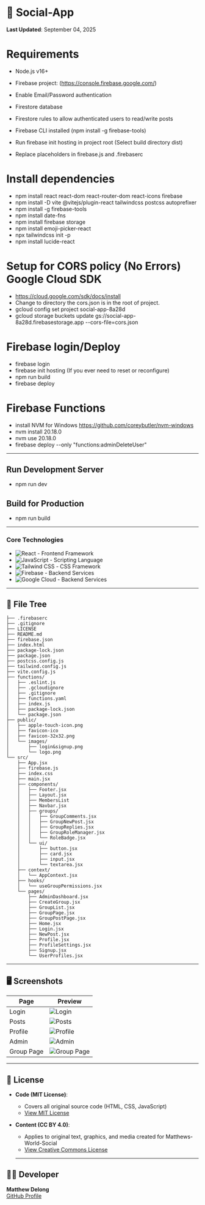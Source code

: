 # :speech_balloon: Social-App
**Last Updated**: September 04, 2025 

# Requirements
- Node.js v16+
- Firebase project: (https://console.firebase.google.com/)
- Enable Email/Password authentication
- Firestore database
- Firestore rules to allow authenticated users to read/write posts
- Firebase CLI installed (npm install -g firebase-tools)

- Run firebase init hosting in project root (Select build directory dist)
- Replace placeholders in firebase.js and .firebaserc

# Install dependencies
- npm install react react-dom react-router-dom react-icons firebase
- npm install -D vite @vitejs/plugin-react tailwindcss postcss autoprefixer
- npm install -g firebase-tools
- npm install date-fns
- npm install firebase storage
- npm install emoji-picker-react
- npx tailwindcss init -p
- npm install lucide-react

# Setup for CORS policy (No Errors) Google Cloud SDK

- https://cloud.google.com/sdk/docs/install
- Change to directory the cors.json is in the root of project.
- gcloud config set project social-app-8a28d
- gcloud storage buckets update gs://social-app-8a28d.firebasestorage.app --cors-file=cors.json

# Firebase login/Deploy
- firebase login
- firebase init hosting (If you ever need to reset or reconfigure)
- npm run build
- firebase deploy

# Firebase Functions
- install NVM for Windows https://github.com/coreybutler/nvm-windows
- nvm install 20.18.0
- nvm use 20.18.0
- firebase deploy --only "functions:adminDeleteUser"

---

## Run Development Server
- npm run dev

## Build for Production
- npm run build

---

### Core Technologies  
- ![React](https://img.shields.io/badge/React-20232A?style=for-the-badge&logo=react&logoColor=61DAFB) - Frontend Framework 
- ![JavaScript](https://img.shields.io/badge/JavaScript-323330?style=for-the-badge&logo=javascript&logoColor=F7DF1E) - Scripting Language
- ![Tailwind CSS](https://img.shields.io/badge/Tailwind_CSS-grey?style=for-the-badge&logo=tailwind-css&logoColor=38B2AC) - CSS Framework
- ![Firebase](https://img.shields.io/badge/firebase-ffca28?style=for-the-badge&logo=firebase&logoColor=black) - Backend Services
- ![Google Cloud](https://img.shields.io/badge/Google_Cloud-4285F4?style=for-the-badge&logo=google-cloud&logoColor=white) - Backend Services

---

## :deciduous_tree: File Tree
```
├── .firebaserc
├── .gitignore
├── LICENSE
├── README.md
├── firebase.json
├── index.html
├── package-lock.json
├── package.json
├── postcss.config.js
├── tailwind.config.js
├── vite.config.js
├── functions/
│   ├── .eslint.js
│   ├── .gcloudignore
│   ├── .gitignore
│   ├── functions.yaml
│   ├── index.js
│   ├── package-lock.json
│   └── package.json
├── public/
│   ├── apple-touch-icon.png
│   ├── favicon-ico
│   ├── favicon-32x32.png
│   └── images/
│       ├── login&signup.png
│       └── logo.png
└── src/
    ├── App.jsx
    ├── firebase.js
    ├── index.css
    ├── main.jsx
    ├── components/
    │   ├── Footer.jsx
    │   ├── Layout.jsx
    │   ├── MembersList
    │   ├── Navbar.jsx
    │   ├── groups/
    │   │   ├── GroupComments.jsx
    │   │   ├── GroupNewPost.jsx
    │   │   ├── GroupReplies.jsx
    │   │   ├── GroupRoleManager.jsx
    │   │   └── RoleBadge.jsx
    │   └── ui/
    │       ├── button.jsx
    │       ├── card.jsx
    │       ├── input.jsx
    │       └── textarea.jsx
    ├── context/
    │   └── AppContext.jsx
    ├── hooks/
    │   └── useGroupPermissions.jsx
    └── pages/
        ├── AdminDashboard.jsx
        ├── CreateGroup.jsx
        ├── GroupList.jsx
        ├── GroupPage.jsx
        ├── GroupPostPage.jsx
        ├── Home.jsx
        ├── Login.jsx
        ├── NewPost.jsx
        ├── Profile.jsx
        ├── ProfileSettings.jsx
        ├── Signup.jsx
        └── UserProfiles.jsx
  ```
---

## 🖥 Screenshots  

| Page      | Preview |
|-----------|---------|
| Login     | ![Login](https://github.com/user-attachments/assets/8d6f1399-c8f9-49e1-8b69-272d8b536c68) |
| Posts     | ![Posts](https://github.com/user-attachments/assets/52a5534a-0ec8-4bd3-81b2-b3afb4e06b0f) |
| Profile   | ![Profile](https://github.com/user-attachments/assets/d2d0530f-072f-4bc1-bf1e-f589419dc783) |
| Admin     | ![Admin](https://github.com/user-attachments/assets/ccd7e211-8c2d-4fdb-ab12-dc5bf816500d) |
| Group Page| ![Group Page](https://github.com/user-attachments/assets/f00173d1-bfd6-4bc3-ac72-0b778dcec4d0) |
---
 
## 📜 License  
- **Code (MIT License)**:  
  - Covers all original source code (HTML, CSS, JavaScript)  
  - [View MIT License](LICENSE)  
- **Content (CC BY 4.0)**:  
  - Applies to original text, graphics, and media created for Matthews-World-Social 
  - [View Creative Commons License](https://creativecommons.org/licenses/by/4.0/)  

  ---

## 👨‍💻 Developer  
**Matthew Delong**  
[GitHub Profile](https://github.com/MatthewDelong)  
